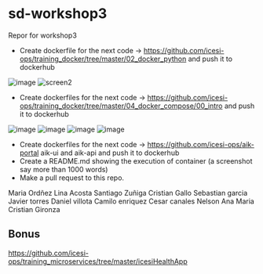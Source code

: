 # sd-workshop3
Repor for workshop3
- Create dockerfile for the next code -> https://github.com/icesi-ops/training_docker/tree/master/02_docker_python and push it to dockerhub

![image](https://user-images.githubusercontent.com/8462127/169176314-ca7d4291-e08e-42c4-a81c-320342bf55bb.png)
![screen2](https://user-images.githubusercontent.com/8462127/169174652-ddcabe63-e68e-4288-9dcd-d794c18cf586.png)
- Create dockerfiles for the next code -> https://github.com/icesi-ops/training_docker/tree/master/04_docker_compose/00_intro and push it to dockerhub

![image](https://user-images.githubusercontent.com/8462127/169177805-d11a3a89-2b4b-4c2a-bf1b-bf4814d60025.png)
![image](https://user-images.githubusercontent.com/8462127/169178182-60313753-a813-4fad-9fb1-0ad26ad1afae.png)
![image](https://user-images.githubusercontent.com/8462127/169179363-2791de3a-16a8-4327-99dc-d85b1edcf9d8.png)
![image](https://user-images.githubusercontent.com/8462127/169179399-c89aa7d1-75ad-4b50-959c-38d71b7d139f.png)

- Create dockerfiles for the next code -> https://github.com/icesi-ops/aik-portal aik-ui and aik-api and push it to dockerhub
- Create a README.md showing the execution of container (a screenshot say more than 1000 words)
- Make a pull request to this repo.

Maria Ordñez
Lina Acosta
Santiago Zuñiga
Cristian Gallo
Sebastian garcia
Javier torres
Daniel villota
Camilo enriquez
Cesar canales
Nelson
Ana Maria
Cristian Gironza
## Bonus
https://github.com/icesi-ops/training_microservices/tree/master/icesiHealthApp

